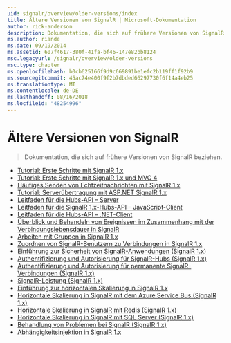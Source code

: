 ```yaml
---
uid: signalr/overview/older-versions/index
title: Ältere Versionen von SignalR | Microsoft-Dokumentation
author: rick-anderson
description: Dokumentation, die sich auf frühere Versionen von SignalR beziehen.
ms.author: riande
ms.date: 09/19/2014
ms.assetid: 607f4617-380f-41fa-bf46-147e82bb8124
msc.legacyurl: /signalr/overview/older-versions
msc.type: chapter
ms.openlocfilehash: b0cb625166f9d9c669891be1efc2b119ff1f92b9
ms.sourcegitcommit: 45ac74e400f9f2b7dbded66297730f6f14a4eb25
ms.translationtype: MT
ms.contentlocale: de-DE
ms.lasthandoff: 08/16/2018
ms.locfileid: "48254996"
---
```

<a name="signalr-older-versions"></a>Ältere Versionen von SignalR
====================
> Dokumentation, die sich auf frühere Versionen von SignalR beziehen.


- [Tutorial: Erste Schritte mit SignalR 1.x](tutorial-getting-started-with-signalr.md)
- [Tutorial: Erste Schritte mit SignalR 1.x und MVC 4](tutorial-getting-started-with-signalr-and-mvc-4.md)
- [Häufiges Senden von Echtzeitnachrichten mit SignalR 1.x](tutorial-high-frequency-realtime-with-signalr.md)
- [Tutorial: Serverübertragung mit ASP.NET SignalR 1.x](tutorial-server-broadcast-with-aspnet-signalr.md)
- [Leitfaden für die Hubs-API – Server](signalr-1x-hubs-api-guide-server.md)
- [Leitfaden für die SignalR 1.x-Hubs-API – JavaScript-Client](signalr-1x-hubs-api-guide-javascript-client.md)
- [Leitfaden für die Hubs-API – .NET-Client](signalr-1x-hubs-api-guide-net-client.md)
- [Überblick und Behandeln von Ereignissen im Zusammenhang mit der Verbindungslebensdauer in SignalR](handling-connection-lifetime-events.md)
- [Arbeiten mit Gruppen in SignalR 1.x](working-with-groups.md)
- [Zuordnen von SignalR-Benutzern zu Verbindungen in SignalR 1.x](mapping-users-to-connections.md)
- [Einführung zur Sicherheit von SignalR-Anwendungen (SignalR 1.x)](introduction-to-security.md)
- [Authentifizierung und Autorisierung für SignalR-Hubs (SignalR 1.x)](hub-authorization.md)
- [Authentifizierung und Autorisierung für permanente SignalR-Verbindungen (SignalR 1.x)](persistent-connection-authorization.md)
- [SignalR-Leistung (SignalR 1.x)](signalr-performance.md)
- [Einführung zur horizontalen Skalierung in SignalR 1.x](scaleout-in-signalr.md)
- [Horizontale Skalierung in SignalR mit dem Azure Service Bus (SignalR 1.x)](scaleout-with-windows-azure-service-bus.md)
- [Horizontale Skalierung in SignalR mit Redis (SignalR 1.x)](scaleout-with-redis.md)
- [Horizontale Skalierung in SignalR mit SQL Server (SignalR 1.x)](scaleout-with-sql-server.md)
- [Behandlung von Problemen bei SignalR (SignalR 1.x)](troubleshooting.md)
- [Abhängigkeitsinjektion in SignalR 1.x](dependency-injection.md)
